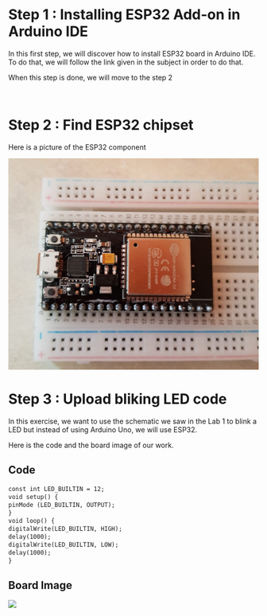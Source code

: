 # Step 1 : Installing ESP32 Add-on in Arduino IDE

In this first step, we will discover how to install ESP32 board in Arduino IDE. To do that, we will follow the link given in the subject in order to do that.

When this step is done, we will move to the step 2

<br>

# Step 2 : Find ESP32 chipset   
Here is a picture of the ESP32 component 

![](esp32-photo.jpg)

# Step 3 : Upload bliking LED code

In this exercise, we want to use the schematic we saw in the Lab 1 to blink a LED but instead of using Arduino Uno, we will use ESP32. 

Here is the code and the board image of our work. 

## **Code**

``` 
const int LED_BUILTIN = 12;
void setup() {
pinMode (LED_BUILTIN, OUTPUT);
}
void loop() {
digitalWrite(LED_BUILTIN, HIGH);
delay(1000);
digitalWrite(LED_BUILTIN, LOW);
delay(1000);
}

``` 

## **Board Image**

![](step3.gif)